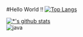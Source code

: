 #Hello World !!
[![Top Langs](https://github-readme-stats.vercel.app/api/top-langs/?username=LittleTwigs)](https://github.com/LittleTwigs/github-readme-stats)


[![*'s github stats](https://github-readme-stats.vercel.app/api?username=LittleTwigs&show_icons=true&theme=radical)](https://github.com/LittleTwigs)<br>
![java](https://img.shields.io/badge/-자바-007396?style=flat&logo=Java&logoColor=ffffff)
